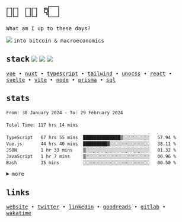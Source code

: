 <h1 align="left">
   <samp>👋🏻 🫵🏻 👇🏻</samp>
</h1>

<p align="left">
  <samp>What am I up to these days?</samp>
</p>

<div align="left"> 
<div>
   <img src="https://api.iconify.design/fluent-mdl2:radio-bullet.svg?color=%2300DC82" height="12" />
   <samp> into bitcoin & macroeconomics </samp>
 </div>
</div>

<h2 align="left">
  <samp>stack</samp>
  <img src="https://api.iconify.design/logos:vue.svg" height="20" />
  <img src="https://api.iconify.design/logos:nuxt-icon.svg" height="20" />
  <img src="https://api.iconify.design/logos:typescript-icon.svg" height="20" />
</h2>

<p align="left">
  <samp>
    <a href="https://vuejs.org">vue</a> •
    <a href="https://nuxt.com">nuxt</a> •
    <a href="https://www.typescriptlang.org/">typescript</a> •
    <a href="https://tailwindcss.com/">tailwind</a> •
    <a href="https://unocss.dev/">unocss</a> •
    <a href="https://react.dev/">react</a> •
    <a href="https://svelte.dev/">svelte</a> •
    <a href="https://vitejs.dev/">vite</a> •
    <a href="https://nodejs.dev/en/">node</a> •
    <a href="https://www.prisma.io/">prisma</a> •
    <a href="https://www.postgresql.org/">sql</a>
  </samp>
</p>

<h2 align="left">
  <samp>stats</samp>
</h2>

<div>

<!--### 📊 Weekly development breakdown-->
<!--START_SECTION:waka-->

```txt
From: 30 January 2024 - To: 29 February 2024

Total Time: 117 hrs 14 mins

TypeScript   67 hrs 55 mins  ██████████████▒░░░░░░░░░░   57.94 %
Vue.js       44 hrs 40 mins  █████████▓░░░░░░░░░░░░░░░   38.11 %
JSON         1 hr 33 mins    ▒░░░░░░░░░░░░░░░░░░░░░░░░   01.32 %
JavaScript   1 hr 7 mins     ▒░░░░░░░░░░░░░░░░░░░░░░░░   00.96 %
Bash         35 mins         ░░░░░░░░░░░░░░░░░░░░░░░░░   00.50 %
```

<!--END_SECTION:waka-->

<details>
 <summary align="left">
    <samp>more</samp>
  </summary>
  <div align="left">
    
![metrics](/github-metrics.svg)
 
  <p>
    <samp>not including organizations</samp>🤷🏻☝🏻
  </p>
</div>
</details>


<h2 align="left">
  <samp>links</samp>
</h2>

<p align="left">
  <samp>
    <a href="https://matijao.com">website</a> •
    <a href="https://twitter.com/matijaoe">twitter</a> •
    <a href="https://www.linkedin.com/in/matijao/">linkedin</a> •
    <a href="https://www.goodreads.com/matijao">goodreads</a> •
    <a href="https://gitlab.com/matijao">gitlab</a> •
    <a href="https://wakatime.com/@matijao">wakatime</a>
  </samp>
</p>
